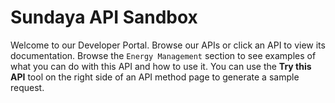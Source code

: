 # Sundaya API Sandbox

Welcome to our Developer Portal. Browse our APIs or click an API to view its documentation. Browse the `Energy Management` section to see examples of what you can do with this API and how to use it. You can use the **Try this API** tool on the right side of an API method page to generate a sample request.